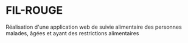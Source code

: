 # FIL-ROUGE
Réalisation d'une application web de suivie alimentaire des personnes malades, âgées et ayant des restrictions alimentaires
